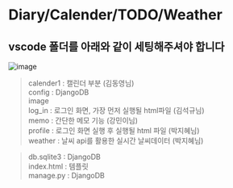 # Diary/Calender/TODO/Weather
## vscode 폴더를 아래와 같이 세팅해주셔야 합니다
![image](https://user-images.githubusercontent.com/109124273/225230758-5311ab8c-9da9-48da-a45e-d5b40f471894.png)

 
> calender1 : 캘린더 부분 (김동영님) </br>
> config : DjangoDB  </br>
> image  </br>
> log_in : 로그인 화면, 가장 먼저 실행될 html파일 (김석규님)  </br>
> memo : 간단한 메모 기능 (강민이님)  </br>
> profile : 로그인 화면 실행 후 실행될 html 파일 (박지혜님)  </br>
> weather : 날씨 api를 활용한 실시간 날씨데이터 (박지혜님)  </br>

> db.sqlite3 : DjangoDB  </br>
> index.html : 템플릿  </br>
> manage.py : DjangoDB  </br>
